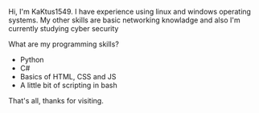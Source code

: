 Hi, I'm KaKtus1549. I have experience using linux and windows operating systems. My other skills are basic networking knowladge and also I'm currently studying cyber security

What are my programming skills?

+ Python
+ C#
+ Basics of HTML, CSS and JS
+ A little bit of scripting in bash

That's all, thanks for visiting.
